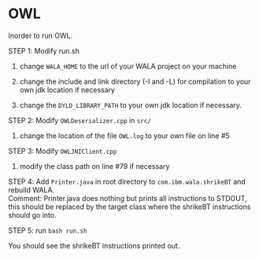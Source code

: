 # OWL

Inorder to run OWL.

STEP 1:  Modify run.sh

 1. change `WALA_HOME` to the url of your WALA project on your machine
  
 2. change the include and link directory (-I and -L) for compilation to your own jdk location if necessary
  
 3. change the `DYLD_LIBRARY_PATH` to your own jdk location if necessary.
  
  
 STEP 2: Modify `OWLDeserializer.cpp` in `src/`
 
  1. change the location of the file `OWL.log` to your own file on line #5
  
 
 STEP 3: Modify `OWLJNIClient.cpp`
 
  1. modify the class path on line #79 if necessary
  
  
 STEP 4: Add `Printer.java` in root directory to `com.ibm.wala.shrikeBT` and rebuild WALA.  
    Comment: Printer.java does nothing but prints all instructions to STDOUT, this should be replaced by the target class where the shrikeBT instructions should go into.
  
 STEP 5: run `bash run.sh`

You should see the shrikeBT instructions printed out. 
